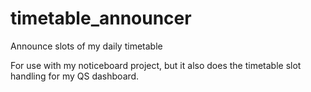 # timetable_announcer
Announce slots of my daily timetable

For use with my noticeboard project, but it also does the timetable
slot handling for my QS dashboard.
